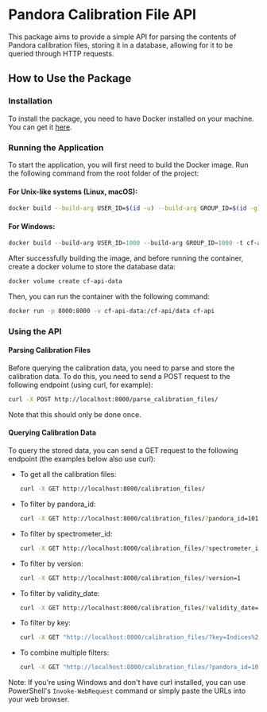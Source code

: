 # Pandora Calibration File API

This package aims to provide a simple API for parsing the contents of Pandora calibration files, storing it in a database, allowing for it to be queried through HTTP requests.

## How to Use the Package

### Installation

To install the package, you need to have Docker installed on your machine. You can get it [here](https://docs.docker.com/get-docker/).

### Running the Application

To start the application, you will first need to build the Docker image. Run the following command from the root folder of the project:

#### For Unix-like systems (Linux, macOS):
```bash
docker build --build-arg USER_ID=$(id -u) --build-arg GROUP_ID=$(id -g) -t cf-api .
```

#### For Windows:
```powershell
docker build --build-arg USER_ID=1000 --build-arg GROUP_ID=1000 -t cf-api .
```

After successfully building the image, and before running the container, create a docker volume to store the database data:

```bash
docker volume create cf-api-data
```

Then, you can run the container with the following command:

```bash
docker run -p 8000:8000 -v cf-api-data:/cf-api/data cf-api
```

### Using the API

#### Parsing Calibration Files

Before querying the calibration data, you need to parse and store the calibration data. To do this, you need to send a POST request to the following endpoint (using curl, for example):

```bash
curl -X POST http://localhost:8000/parse_calibration_files/
```

Note that this should only be done once.

#### Querying Calibration Data

To query the stored data, you can send a GET request to the following endpoint (the examples below also use curl):

- To get all the calibration files:
  ```bash
  curl -X GET http://localhost:8000/calibration_files/
  ```

- To filter by pandora_id:
  ```bash
  curl -X GET http://localhost:8000/calibration_files/?pandora_id=101
  ```

- To filter by spectrometer_id:
  ```bash
  curl -X GET http://localhost:8000/calibration_files/?spectrometer_id=1
  ```

- To filter by version:
  ```bash
  curl -X GET http://localhost:8000/calibration_files/?version=1
  ```

- To filter by validity_date:
  ```bash
  curl -X GET http://localhost:8000/calibration_files/?validity_date=2023-06-20
  ```

- To filter by key:
  ```bash
  curl -X GET "http://localhost:8000/calibration_files/?key=Indices%20of%20warm%20pixels"
  ```

- To combine multiple filters:
  ```bash
  curl -X GET "http://localhost:8000/calibration_files/?pandora_id=101&version=1&key=Indices%20of%20warm%20pixels"
  ```

Note: If you're using Windows and don't have curl installed, you can use PowerShell's `Invoke-WebRequest` command or simply paste the URLs into your web browser.